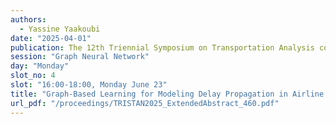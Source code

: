 ```yaml
---
authors:
  - Yassine Yaakoubi
date: "2025-04-01"
publication: The 12th Triennial Symposium on Transportation Analysis conference
session: "Graph Neural Network"
day: "Monday"
slot_no: 4
slot: "16:00-18:00, Monday June 23"
title: "Graph-Based Learning for Modeling Delay Propagation in Airline Networks"
url_pdf: "/proceedings/TRISTAN2025_ExtendedAbstract_460.pdf"
---
```

